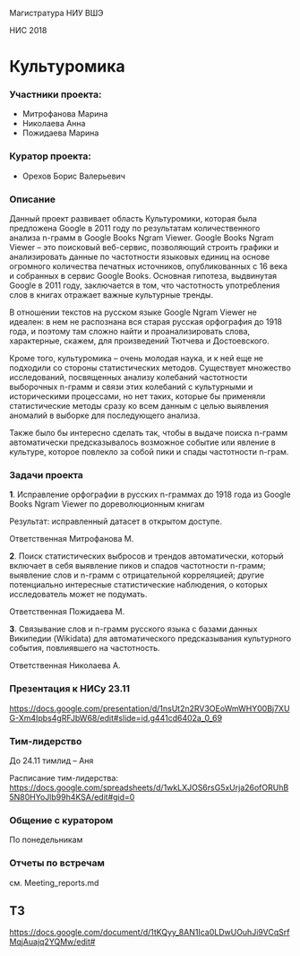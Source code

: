 Магистратура НИУ ВШЭ

НИС 2018

# Культуромика

### Участники проекта:
 - Митрофанова Марина
 - Николаева Анна
 - Пожидаева Марина

### Куратор проекта:

 - Орехов Борис Валерьевич

### Описание

Данный проект развивает область Культуромики, которая была предложена Google  в 2011 году по результатам количественного анализа n-грамм в Google  Books  Ngram  Viewer. Google  Books  Ngram  Viewer  – это поисковый веб-сервис, позволяющий строить графики и анализировать данные по частотности языковых единиц на основе огромного количества печатных источников, опубликованных с 16 века и собранных в сервис Google Books. Основная гипотеза, выдвинутая Google в 2011 году, заключается в том, что частотность употребления слов в книгах отражает важные культурные тренды.

В отношении текстов на русском языке Google  Ngram  Viewer  не идеален: в нем не распознана вся старая русская орфография до 1918 года, и поэтому там сложно найти и проанализировать слова, характерные, скажем, для произведений Тютчева и Достоевского.

Кроме того, культуромика – очень молодая наука, и к ней еще не подходили со стороны статистических методов. Существует множество исследований, посвященных анализу колебаний частотности выборочных n-грамм и связи этих колебаний с культурными и историческими процессами, но нет таких, которые бы применяли статистические методы сразу ко всем данным с целью выявления аномалий в выборке для последующего анализа.

Также было бы интересно сделать так, чтобы в выдаче поиска n-грамм автоматически предсказывалось возможное событие или явление в культуре, которое повлекло за собой пики и спады частотности n-грам.

### Задачи проекта 

**1**. Исправление орфографии в русских n-граммах до 1918 года из Google  Books  Ngram  Viewer по дореволюционным книгам

Результат: исправленный датасет в открытом доступе.

Ответственная Митрофанова М.

**2**. Поиск статистических выбросов и трендов автоматически, который включает в себя выявление пиков и спадов частотности n-грамм; выявление слов и n-грамм с отрицательной корреляцией; другие потенциально интересные статистические наблюдения, о которых исследователь может не подумать.

Ответственная Пожидаева М. 

**3**. Связывание слов и n-грамм русского языка с базами данных Википедии (Wikidata) для автоматического предсказывания культурного события, повлиявшего на частотность.

Ответственная Николаева А.

### Презентация к НИСу 23.11

https://docs.google.com/presentation/d/1nsUt2n2RV3OEoWmWHY00Bj7XUG-Xm4Ipbs4gRFJbW68/edit#slide=id.g441cd6402a_0_69

### Тим-лидерство

До 24.11 тимлид – Аня

Расписание тим-лидерства: 
https://docs.google.com/spreadsheets/d/1wkLXJOS6rsG5xUrja26ofORUhB5N80HYoJlb99h4KSA/edit#gid=0

### Общение с куратором
По понедельникам

### Отчеты по встречам

см. Meeting_reports.md
## ТЗ
https://docs.google.com/document/d/1tKQyy_8AN1Ica0LDwUOuhJi9VCqSrfMqjAuajq2YQMw/edit#


